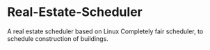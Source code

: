 # Real-Estate-Scheduler

A real estate scheduler based on Linux Completely fair scheduler, to schedule construction of buildings.